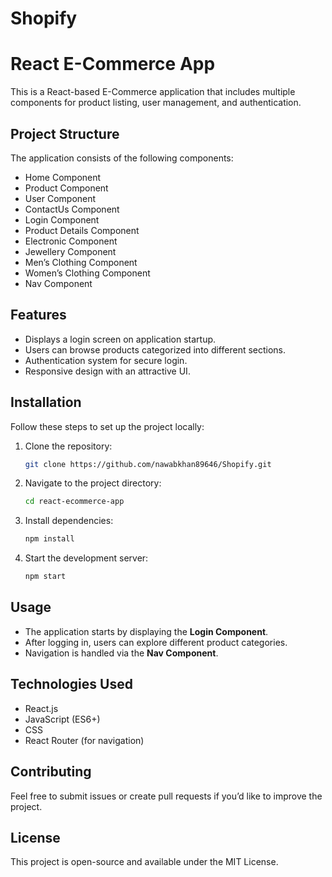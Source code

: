# Shopify
# React E-Commerce App

This is a React-based E-Commerce application that includes multiple components for product listing, user management, and authentication.

## Project Structure
The application consists of the following components:

- Home Component
- Product Component
- User Component
- ContactUs Component
- Login Component
- Product Details Component
- Electronic Component
- Jewellery Component
- Men’s Clothing Component
- Women’s Clothing Component
- Nav Component

## Features
- Displays a login screen on application startup.
- Users can browse products categorized into different sections.
- Authentication system for secure login.
- Responsive design with an attractive UI.

## Installation
Follow these steps to set up the project locally:

1. Clone the repository:
   ```sh
   git clone https://github.com/nawabkhan89646/Shopify.git
   ```
2. Navigate to the project directory:
   ```sh
   cd react-ecommerce-app
   ```
3. Install dependencies:
   ```sh
   npm install
   ```
4. Start the development server:
   ```sh
   npm start
   ```

## Usage
- The application starts by displaying the **Login Component**.
- After logging in, users can explore different product categories.
- Navigation is handled via the **Nav Component**.

## Technologies Used
- React.js
- JavaScript (ES6+)
- CSS
- React Router (for navigation)

## Contributing
Feel free to submit issues or create pull requests if you’d like to improve the project.

## License
This project is open-source and available under the MIT License.

